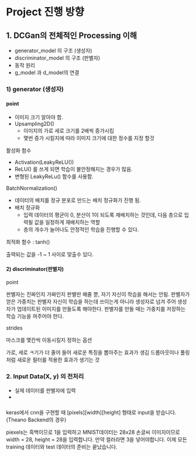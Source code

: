 

# Project 진행 방향

## 1. DCGan의 전체적인 Processing 이해 

  * generator_model 의 구조 (생성자)
  * discriminator_model 의 구조 (판별자)
  * 동작 원리 
  * g_model 과 d_model의 연결 


### 1) generator (생성자)

#### point
* 이미지 크기 알아야 함.   
* Upsampling2D() 
  * 이미지의 가로 세로 크기를 2배씩 증가시킴 
  * 몇번 증가 시킬지에 따라 이미지 크기에 대한 정수를 지정 할것 

활성화 함수 

* Activation(LeakyReLU())
* ReLU() 를 쓰게 되면 학습이 불안정해지는 경우가 많음.
* 변형된 LeakyReLu() 함수를 사용함. 

BatchNormalization() 
  * 데이터의 배치를 정규 분포로 만드는 배치 정규화가 진행 됨. 
  * 배치 정규화 
    * 입력 데이터의 평균이 0, 분산이 1이 되도록 재배치하는 것인데, 다음 층으로 입력될 값을 일정하게 재배치하는 역할
    * 층의 개수가 늘어나도 안정적인 학습을 진행할 수 있다. 

최적화 함수 : tanh() 

출력되는 값을 -1 ~ 1 사이로 맞출수 있다. 


#### 2) discriminator(판별자)

point 

판별자는 진짜인지 가짜인지 판별만 해줄 뿐, 자기 자신이 학습을 해서는 안됨.
판별자가 얻은 가중치는 판별자 자신이 학습을 하는데 쓰이는게 아니라 생성자로 넘겨 주어 생성자가 업데이트된 이미지를 만들도록 해야한다.
판별자를 만들 때는 가중치를 저장하는 학습 기능을 꺼주어야 한다. 


strides

마스크를 몇칸씩 이동시킬지 정하는 옵션

가로, 세로 ㅋ기가 더 줄어 들어 새로운 특징을 뽑아주는 효과가 생김 
드롭아웃이나 풀링처럼 새로운 필터를 적용한 효과가 생기는 것 

### 2. Input Data(X, y) 의 전처리 

  * 실제 데이터를 판별자에 입력
  * 


### 

keras에서 cnn을 구현할 때 [pixels][width][height] 형태로 input을 받습니다. (Theano Backend의 경우)

piexels는 흑백이므로 1을 입력하고 MNIST데이터는 28x28 손글씨 이미지이므로 width = 28, height = 28을 입력합니다. 
만약 컬러라면 3을 넣어야합니다. 이제 모든 training 데이터와 test 데이터의 준비는 끝났습니다.




